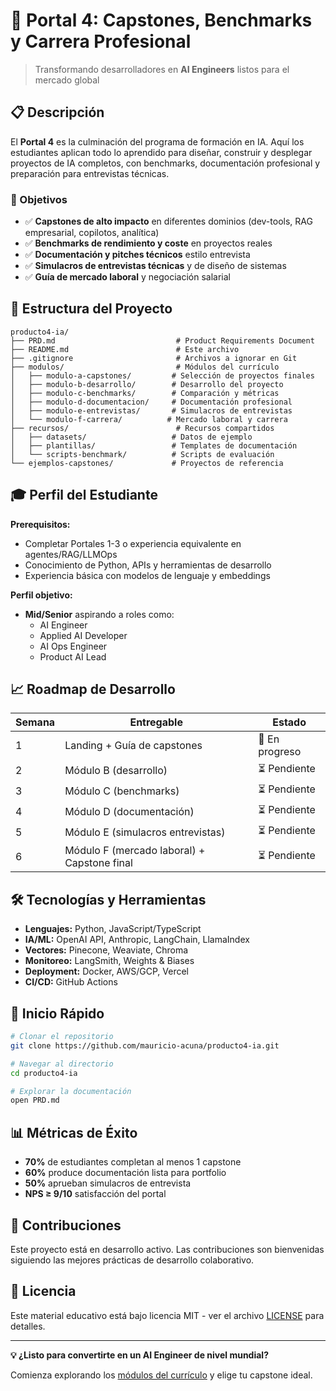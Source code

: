 # 🚀 Portal 4: Capstones, Benchmarks y Carrera Profesional

> Transformando desarrolladores en **AI Engineers** listos para el mercado global

## 📋 Descripción

El **Portal 4** es la culminación del programa de formación en IA. Aquí los estudiantes aplican todo lo aprendido para diseñar, construir y desplegar proyectos de IA completos, con benchmarks, documentación profesional y preparación para entrevistas técnicas.

### 🎯 Objetivos

- ✅ **Capstones de alto impacto** en diferentes dominios (dev-tools, RAG empresarial, copilotos, analítica)
- ✅ **Benchmarks de rendimiento y coste** en proyectos reales  
- ✅ **Documentación y pitches técnicos** estilo entrevista
- ✅ **Simulacros de entrevistas técnicas** y de diseño de sistemas
- ✅ **Guía de mercado laboral** y negociación salarial

## 📂 Estructura del Proyecto

```
producto4-ia/
├── PRD.md                           # Product Requirements Document
├── README.md                        # Este archivo
├── .gitignore                       # Archivos a ignorar en Git
├── modulos/                         # Módulos del currículo
│   ├── modulo-a-capstones/         # Selección de proyectos finales
│   ├── modulo-b-desarrollo/        # Desarrollo del proyecto
│   ├── modulo-c-benchmarks/        # Comparación y métricas
│   ├── modulo-d-documentacion/     # Documentación profesional
│   ├── modulo-e-entrevistas/       # Simulacros de entrevistas
│   └── modulo-f-carrera/          # Mercado laboral y carrera
├── recursos/                        # Recursos compartidos
│   ├── datasets/                   # Datos de ejemplo
│   ├── plantillas/                 # Templates de documentación
│   └── scripts-benchmark/          # Scripts de evaluación
└── ejemplos-capstones/             # Proyectos de referencia
```

## 🎓 Perfil del Estudiante

**Prerequisitos:**
- Completar Portales 1-3 o experiencia equivalente en agentes/RAG/LLMOps
- Conocimiento de Python, APIs y herramientas de desarrollo
- Experiencia básica con modelos de lenguaje y embeddings

**Perfil objetivo:**
- **Mid/Senior** aspirando a roles como:
  - AI Engineer
  - Applied AI Developer  
  - AI Ops Engineer
  - Product AI Lead

## 📈 Roadmap de Desarrollo

| Semana | Entregable | Estado |
|--------|------------|--------|
| 1 | Landing + Guía de capstones | 🔄 En progreso |
| 2 | Módulo B (desarrollo) | ⏳ Pendiente |
| 3 | Módulo C (benchmarks) | ⏳ Pendiente |
| 4 | Módulo D (documentación) | ⏳ Pendiente |
| 5 | Módulo E (simulacros entrevistas) | ⏳ Pendiente |
| 6 | Módulo F (mercado laboral) + Capstone final | ⏳ Pendiente |

## 🛠️ Tecnologías y Herramientas

- **Lenguajes:** Python, JavaScript/TypeScript
- **IA/ML:** OpenAI API, Anthropic, LangChain, LlamaIndex
- **Vectores:** Pinecone, Weaviate, Chroma
- **Monitoreo:** LangSmith, Weights & Biases
- **Deployment:** Docker, AWS/GCP, Vercel
- **CI/CD:** GitHub Actions

## 🚀 Inicio Rápido

```bash
# Clonar el repositorio
git clone https://github.com/mauricio-acuna/producto4-ia.git

# Navegar al directorio
cd producto4-ia

# Explorar la documentación
open PRD.md
```

## 📊 Métricas de Éxito

- **70%** de estudiantes completan al menos 1 capstone
- **60%** produce documentación lista para portfolio  
- **50%** aprueban simulacros de entrevista
- **NPS ≥ 9/10** satisfacción del portal

## 🤝 Contribuciones

Este proyecto está en desarrollo activo. Las contribuciones son bienvenidas siguiendo las mejores prácticas de desarrollo colaborativo.

## 📄 Licencia

Este material educativo está bajo licencia MIT - ver el archivo [LICENSE](LICENSE) para detalles.

---

**💡 ¿Listo para convertirte en un AI Engineer de nivel mundial?**

Comienza explorando los [módulos del currículo](./modulos/) y elige tu capstone ideal.
